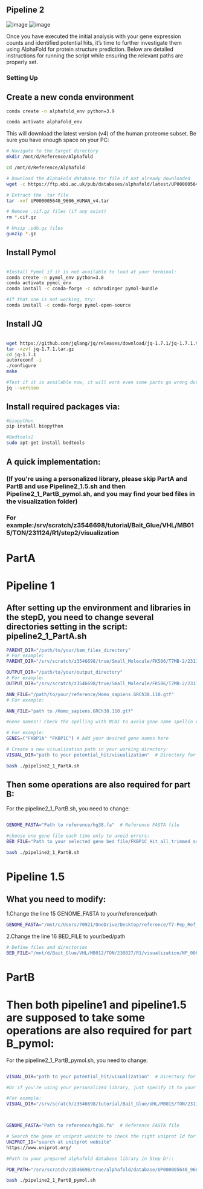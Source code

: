 ## Pipeline 2
![image](https://github.com/user-attachments/assets/6d290d16-b830-485e-bf54-6cb27c42ef00)
![image](https://github.com/user-attachments/assets/57577119-5bcc-4c78-a291-996995d52a68)


Once you have executed the initial analysis with your gene expression counts and identified potential hits, it’s time to further investigate them using AlphaFold for protein structure prediction. Below are detailed instructions for running the script while ensuring the relevant paths are properly set.

### Setting Up 

## Create a new conda environment
```bash
conda create -n alphafold_env python=3.9

conda activate alphafold_env
```

This will download the latest version (v4) of the human proteome subset. Be sure you have enough space on your PC:
```bash
# Navigate to the target directory
mkdir /mnt/d/Reference/Alphafold

cd /mnt/d/Reference/Alphafold

# Download the AlphaFold database tar file if not already downloaded
wget -c https://ftp.ebi.ac.uk/pub/databases/alphafold/latest/UP000005640_9606_HUMAN_v4.tar

# Extract the .tar file
tar -xvf UP000005640_9606_HUMAN_v4.tar

# Remove .cif.gz files (if any exist)
rm *.cif.gz

# Unzip .pdb.gz files
gunzip *.gz
```

## Install Pymol

```bash

#Install Pymol if it is not available to load at your terminal:
conda create -n pymol_env python=3.8
conda activate pymol_env
conda install -c conda-forge -c schrodinger pymol-bundle

#If that one is not working, try:
conda install -c conda-forge pymol-open-source
```

## Install JQ
```bash

wget https://github.com/jqlang/jq/releases/download/jq-1.7.1/jq-1.7.1.tar.gz
tar -xzvf jq-1.7.1.tar.gz
cd jq-1.7.1
autoreconf -i
./configure
make

#Test if it is available now, it will work even some parts go wrong during installation, just check it 
jq --version

```
## Install required packages via:

```bash
#biopython
pip install biopython

#Bedtools2
sudo apt-get install bedtools


```


## A quick implementation:
### (If you're using a personalized library, please skip PartA and PartB and use Pipeline2_1.5.sh and then Pipeline2_1_PartB_pymol.sh, and you may find your bed files in the visualization folder)

### For example:/srv/scratch/z3546698/tutorial/Bait_Glue/VHL/MB015/TON/231124/R1/step2/visualization

# PartA

# Pipeline 1
## After setting up the environment and libraries in the stepD, you need to change several directories setting in the script: pipeline2_1_PartA.sh

```bash
PARENT_DIR="/path/to/your/bam_files_directory"
# For example:
PARENT_DIR="/srv/scratch/z3546698/true/Small_Molecule/FK506/T7MB-2/231119/R3/step2"

OUTPUT_DIR="/path/to/your/output_directory"
# For example:
OUTPUT_DIR="/srv/scratch/z3546698/true/Small_Molecule/FK506/T7MB-2/231119/potential_hit"

ANN_FILE="/path/to/your/reference/Homo_sapiens.GRCh38.110.gtf"
# For example:

ANN_FILE="path to /Homo_sapiens.GRCh38.110.gtf"

#Gene names!! Check the spelling with NCBI to avoid gene name spellin errors:

# For example:
GENES=("FKBP1A" "FKBP1C") # Add your desired gene names here

# Create a new visualization path in your working directory:
VISUAL_DIR="path to your potential_hit/visualization"  # Directory for visualizations

bash ./pipeline2_1_PartA.sh
```

## Then some operations are also required for part B:

For the pipeline2_1_PartB.sh, you need to change:

```bash

GENOME_FASTA="Path to reference/hg38.fa"  # Reference FASTA file

#choose one gene file each time only to avoid errors:
BED_FILE="Path to your selected gene bed file/FKBP1C_Hit_all_trimmed_sorted_merged.bed"  # BED file with high coverage regions

bash ./pipeline2_1_PartB.sh
```
# Pipeline 1.5

## What you need to modify:
1.Change the line 15 GENOME_FASTA to your/reference/path
```bash
GENOME_FASTA="/mnt/c/Users/70921/OneDrive/Desktop/reference/T7-Pep_Ref_93nt.fasta" # Reference FASTA file
```
2.Change the line 16 BED_FILE to your/bed/path
```bash
# Define files and directories
BED_FILE="/mnt/d/Bait_Glue/VHL/MB012/TON/230827/R1/visualization/NP_006156.2_2.bed"  # BED file
```

# PartB
# Then both pipeline1 and pipeline1.5 are supposed to take some operations are also required for part B_pymol:

For the pipeline2_1_PartB_pymol.sh, you need to change:

```bash

VISUAL_DIR="path to your potential_hit/visualization"  # Directory for visualizations

#Or if you're using your personalized library, just specify it to your experimental folder to view the result faster

#For example:
VISUAL_DIR="/srv/scratch/z3546698/tutorial/Bait_Glue/VHL/MB015/TON/231124"  # Directory for visualizations



GENOME_FASTA="Path to reference/hg38.fa"  # Reference FASTA file

# Search the gene at uniprot website to check the right uniprot Id for each gene and edit:
UNIPROT_ID="search at unitprot website"
https://www.uniprot.org/

#Path to your prepared alphafold database library in Step D!!:

PDB_PATH="/srv/scratch/z3546698/true/alphafold/database/UP000005640_9606_HUMAN_v4/AF-${UNIPROT_ID}-F1-model_v4.pdb"

bash ./pipeline2_1_PartB_pymol.sh

```




